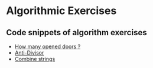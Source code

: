 # Algorithmic Exercises

## Code snippets of algorithm exercises

+ [How many opened doors ?](../main/how_many_opened_doors.py)
+ [Anti-Divisor](../main/anti_divisor.py)
+ [Combine strings](../main/combine_strings.py)
